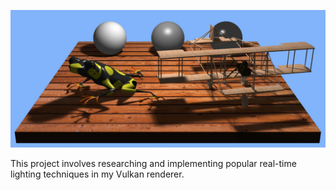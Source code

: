 ![GitHub Logo](screenshot.jpg)

This project involves researching and implementing popular real-time lighting techniques in my Vulkan renderer.